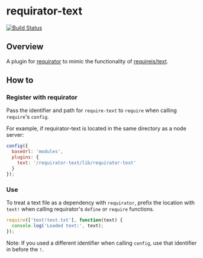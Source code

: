 # requirator-text

[![Build Status](https://travis-ci.org/power-cosmic/requirator-text.svg)](https://travis-ci.org/power-cosmic/requirator-text)

## Overview

A plugin for [requirator](https://github.com/power-cosmic/requirator) to mimic the functionality of [requirejs/text](https://github.com/requirejs/text).

## How to

### Register with requirator

Pass the identifier and path for `require-text` to `require` when calling `require`'s `config`.

For example, if requirator-text is located in the same directory as a node server:

```javascript
config({
  baseUrl: 'modules',
  plugins: {
    text: '/requirator-text/lib/requirator-text'
  }
});
```

### Use

To treat a text file as a dependency with `requirator`, prefix the location with `text!` when calling requirator's `define` or `require` functions.

```javascript
require(['text!test.txt'], function(text) {
  console.log('Loaded text:', text);
});
```

Note: If you used a different identifier when calling `config`, use that identifier in before the `!`.
